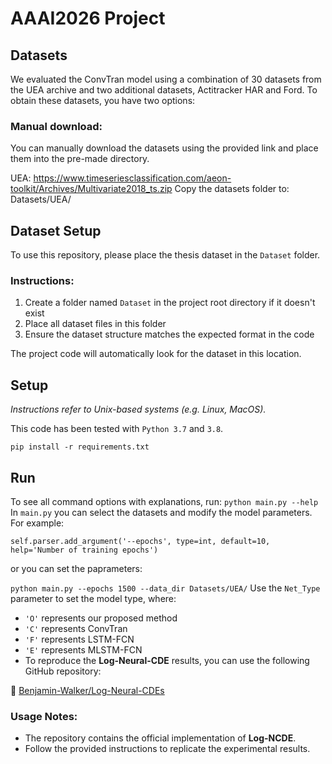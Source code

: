 # AAAI2026 Project

## Datasets
We evaluated the ConvTran model using a combination of 30 datasets from the UEA archive and two additional datasets, Actitracker HAR and Ford. To obtain these datasets, you have two options:
### Manual download:
You can manually download the datasets using the provided link and place them into the pre-made directory.

UEA: https://www.timeseriesclassification.com/aeon-toolkit/Archives/Multivariate2018_ts.zip
Copy the datasets folder to: Datasets/UEA/


## Dataset Setup

To use this repository, please place the thesis dataset in the `Dataset` folder. 

### Instructions:
1. Create a folder named `Dataset` in the project root directory if it doesn't exist
2. Place all dataset files in this folder
3. Ensure the dataset structure matches the expected format in the code

The project code will automatically look for the dataset in this location.

## Setup

_Instructions refer to Unix-based systems (e.g. Linux, MacOS)._

This code has been tested with `Python 3.7` and `3.8`.

`pip install -r requirements.txt`

## Run

To see all command options with explanations, run: `python main.py --help`
In `main.py` you can select the datasets and modify the model parameters.
For example:

`self.parser.add_argument('--epochs', type=int, default=10, help='Number of training epochs')`

or you can set the paprameters:

`python main.py --epochs 1500 --data_dir Datasets/UEA/`
Use the `Net_Type` parameter to set the model type, where:  

- `'O'` represents our proposed method  
- `'C'` represents ConvTran  
- `'F'` represents LSTM-FCN  
- `'E'` represents MLSTM-FCN
- To reproduce the **Log-Neural-CDE** results, you can use the following GitHub repository:  

🔗 [Benjamin-Walker/Log-Neural-CDEs](https://github.com/Benjamin-Walker/Log-Neural-CDEs)  

### Usage Notes:  
- The repository contains the official implementation of **Log-NCDE**.  
- Follow the provided instructions to replicate the experimental results.  

